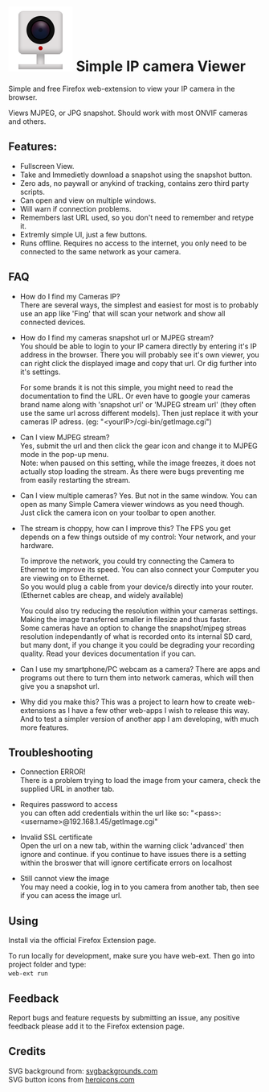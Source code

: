 
# ![IP Camera](./icons/iconSVG.svg) Simple IP camera Viewer  
Simple and free Firefox web-extension to view your IP camera in the browser. 

Views MJPEG, or JPG snapshot. Should work with most ONVIF cameras and others. 

## Features:

- Fullscreen View.
- Take and Immedietly download a snapshot using the snapshot button.
- Zero ads, no paywall or anykind of tracking, contains zero third party scripts.
- Can open and view on multiple windows.
- Will warn if connection problems.
- Remembers last URL used, so you don't need to remember and retype it.
- Extremly simple UI, just a few buttons.  
- Runs offline. Requires no access to the internet, you only need to be connected to the same network as your camera.  

## FAQ

- How do I find my Cameras IP?  
  There are several ways, the simplest and easiest for most is to probably use an app like 'Fing' that will scan your network and show all connected devices.
  
- How do I find my cameras snapshot url or MJPEG stream?  
  You should be able to login to your IP camera directly by entering it's IP address in the browser. There you will probably see it's own viewer, you can right click the displayed image and copy that url. Or dig further into it's settings.   
  
  For some brands it is not this simple, you might need to read the documentation to find the URL. Or even have to google your cameras brand name along with 'snapshot url' or 'MJPEG stream url' (they often use the same url across different models). Then just replace it with your cameras IP adress. (eg: "\<yourIP\>/cgi-bin/getImage.cgi")  
  
- Can I view MJPEG stream?  
  Yes, submit the url and then click the gear icon and change it to MJPEG mode in the pop-up menu.   
  Note: when paused on this setting, while the image freezes, it does not actually stop loading the stream. As there were bugs preventing me from easily restarting the stream.  

- Can I view multiple cameras?
  Yes. But not in the same window. You can open as many Simple Camera viewer windows as you need though.  
  Just click the camera icon on your toolbar to open another.

- The stream is choppy, how can I improve this?
  The FPS you get depends on a few things outside of my control: Your network, and your hardware.  

  To improve the network, you could try connecting the Camera to Ethernet to improve its speed. You can also connect your Computer you are viewing on to Ethernet.  
  So you would plug a cable from your device/s directly into your router. (Ethernet cables are cheap, and widely available)  

  You could also try reducing the resolution within your cameras settings. Making the image transferred smaller in filesize and thus faster.  
  Some cameras have an option to change the snapshot/mjpeg streas resolution independantly of what is recorded onto its internal SD card, but many dont, if you change it you could be degrading your recording quality. Read your devices documentation if you can.

- Can I use my smartphone/PC webcam as a camera?
  There are apps and programs out there to turn them into network cameras, which will then give you a snapshot url. 
  
- Why did you make this?
  This was a project to learn how to create web-extensions as I have a few other web-apps I wish to release this way. And to test a simpler version of another app I am developing, with much more features. 

## Troubleshooting

- Connection ERROR!  
  There is a problem trying to load the image from your camera, check the supplied URL in another tab.
  
- Requires password to access  
  you can often add credentials within the url like so: "\<pass\>:\<username\>@192.168.1.45/getImage.cgi"

- Invalid SSL certificate  
  Open the url on a new tab, within the warning click 'advanced' then ignore and continue.
  if you continue to have issues there is a setting within the broswer that will ignore certificate errors on localhost

- Still cannot view the image  
  You may need a cookie, log in to you camera from another tab, then see if you can acess the image url.


## Using
Install via the official Firefox Extension page.  
  
To run locally for development, make sure you have web-ext. Then go into project folder and type:  
```web-ext run```  
  
## Feedback    
Report bugs and feature requests by submitting an issue, any positive feedback please add it to the Firefox extension page.

## Credits  
SVG background from: [svgbackgrounds.com](https://svgbackgrounds.com)    
SVG button icons from [heroicons.com](https://heroicons.com)